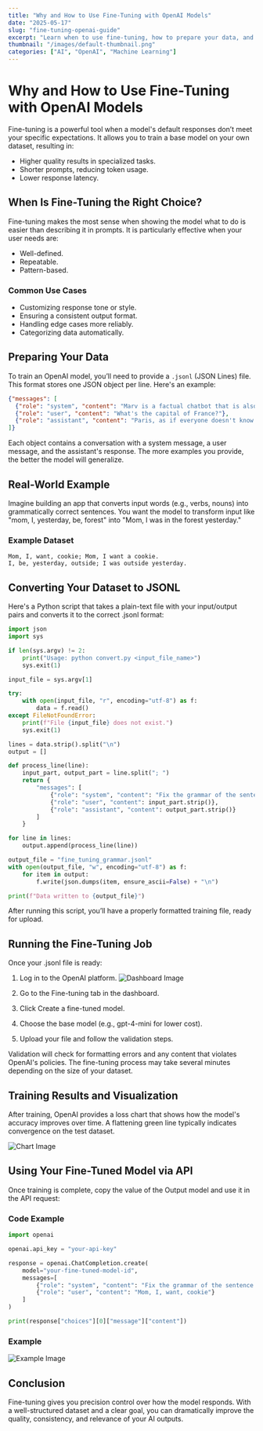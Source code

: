 ```yaml
---
title: "Why and How to Use Fine-Tuning with OpenAI Models"
date: "2025-05-17"
slug: "fine-tuning-openai-guide"
excerpt: "Learn when to use fine-tuning, how to prepare your data, and how to train a custom OpenAI model to improve performance and reduce prompt length"
thumbnail: "/images/default-thumbnail.png"
categories: ["AI", "OpenAI", "Machine Learning"]
---
```


# Why and How to Use Fine-Tuning with OpenAI Models

Fine-tuning is a powerful tool when a model's default responses don’t meet your specific expectations. It allows you to train a base model on your own dataset, resulting in:

- Higher quality results in specialized tasks.
- Shorter prompts, reducing token usage.
- Lower response latency.

## When Is Fine-Tuning the Right Choice?

Fine-tuning makes the most sense when showing the model what to do is easier than describing it in prompts. It is particularly effective when your user needs are:

- Well-defined.
- Repeatable.
- Pattern-based.

### Common Use Cases

- Customizing response tone or style.
- Ensuring a consistent output format.
- Handling edge cases more reliably.
- Categorizing data automatically.

## Preparing Your Data

To train an OpenAI model, you’ll need to provide a `.jsonl` (JSON Lines) file. This format stores one JSON object per line. Here's an example:

```json
{"messages": [
  {"role": "system", "content": "Marv is a factual chatbot that is also sarcastic."},
  {"role": "user", "content": "What's the capital of France?"},
  {"role": "assistant", "content": "Paris, as if everyone doesn't know that already."}
]}
```

Each object contains a conversation with a system message, a user message, and the assistant's response. The more examples you provide, the better the model will generalize.

## Real-World Example
Imagine building an app that converts input words (e.g., verbs, nouns) into grammatically correct sentences. You want the model to transform input like "mom, I, yesterday, be, forest" into "Mom, I was in the forest yesterday."

### Example Dataset

```text
Mom, I, want, cookie; Mom, I want a cookie.
I, be, yesterday, outside; I was outside yesterday.
```

## Converting Your Dataset to JSONL
Here's a Python script that takes a plain-text file with your input/output pairs and converts it to the correct .jsonl format:

```python
import json
import sys

if len(sys.argv) != 2:
    print("Usage: python convert.py <input_file_name>")
    sys.exit(1)

input_file = sys.argv[1]

try:
    with open(input_file, "r", encoding="utf-8") as f:
        data = f.read()
except FileNotFoundError:
    print(f"File {input_file} does not exist.")
    sys.exit(1)

lines = data.strip().split("\n")
output = []

def process_line(line):
    input_part, output_part = line.split("; ")
    return {
        "messages": [
            {"role": "system", "content": "Fix the grammar of the sentence."},
            {"role": "user", "content": input_part.strip()},
            {"role": "assistant", "content": output_part.strip()}
        ]
    }

for line in lines:
    output.append(process_line(line))

output_file = "fine_tuning_grammar.jsonl"
with open(output_file, "w", encoding="utf-8") as f:
    for item in output:
        f.write(json.dumps(item, ensure_ascii=False) + "\n")

print(f"Data written to {output_file}")
```

After running this script, you’ll have a properly formatted training file, ready for upload.

## Running the Fine-Tuning Job
Once your .jsonl file is ready:

1. Log in to the OpenAI platform.
![Dashboard Image](/images/dashboard.png)

2. Go to the Fine-tuning tab in the dashboard.
3. Click Create a fine-tuned model.
4. Choose the base model (e.g., gpt-4-mini for lower cost).
5. Upload your file and follow the validation steps.

Validation will check for formatting errors and any content that violates OpenAI's policies. The fine-tuning process may take several minutes depending on the size of your dataset.

## Training Results and Visualization
After training, OpenAI provides a loss chart that shows how the model's accuracy improves over time. A flattening green line typically indicates convergence on the test dataset.


![Chart Image](/images/chart.png)

## Using Your Fine-Tuned Model via API
Once training is complete, copy the value of the Output model and use it in the API request:

### Code Example

```python
import openai

openai.api_key = "your-api-key"

response = openai.ChatCompletion.create(
    model="your-fine-tuned-model-id",
    messages=[
        {"role": "system", "content": "Fix the grammar of the sentence."},
        {"role": "user", "content": "Mom, I, want, cookie"}
    ]
)

print(response["choices"][0]["message"]["content"])
```
### Example
![Example Image](/images/example.png)

## Conclusion
Fine-tuning gives you precision control over how the model responds. With a well-structured dataset and a clear goal, you can dramatically improve the quality, consistency, and relevance of your AI outputs.
